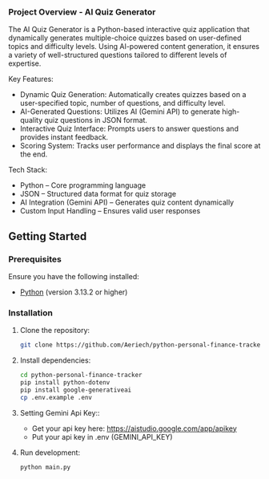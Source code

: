 ### Project Overview - AI Quiz Generator
The AI Quiz Generator is a Python-based interactive quiz application that dynamically generates multiple-choice quizzes based on user-defined topics and difficulty levels. Using AI-powered content generation, it ensures a variety of well-structured questions tailored to different levels of expertise.

Key Features:
   - Dynamic Quiz Generation: Automatically creates quizzes based on a user-specified topic, number of questions, and difficulty level.
   - AI-Generated Questions: Utilizes AI (Gemini API) to generate high-quality quiz questions in JSON format.
   - Interactive Quiz Interface: Prompts users to answer questions and provides instant feedback.
   - Scoring System: Tracks user performance and displays the final score at the end.

Tech Stack:
   - Python – Core programming language
   - JSON – Structured data format for quiz storage
   - AI Integration (Gemini API) – Generates quiz content dynamically
   - Custom Input Handling – Ensures valid user responses
   
## **Getting Started**

### Prerequisites

Ensure you have the following installed:

- [Python](https://www.python.org/downloads/) (version 3.13.2 or higher)

### Installation

1. Clone the repository:

   ```bash
   git clone https://github.com/Aeriech/python-personal-finance-tracker.git
   ```

2. Install dependencies:
   ```bash
   cd python-personal-finance-tracker
   pip install python-dotenv
   pip install google-generativeai
   cp .env.example .env
   ```
3. Setting Gemini Api Key::
    - Get your api key here: https://aistudio.google.com/app/apikey
    - Put your api key in .env (GEMINI_API_KEY)

4. Run development:
   ```bash
   python main.py 
   ```